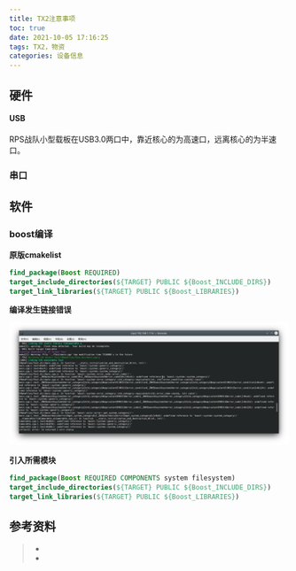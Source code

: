 ```yaml
---
title: TX2注意事项
toc: true
date: 2021-10-05 17:16:25
tags: TX2，物资
categories: 设备信息
---
```






## 硬件

#### USB

RPS战队小型载板在USB3.0两口中，靠近核心的为高速口，远离核心的为半速口。

### 串口



## 软件

### boost编译

**原版cmakelist**

```cmake
find_package(Boost REQUIRED)
target_include_directories(${TARGET} PUBLIC ${Boost_INCLUDE_DIRS})
target_link_libraries(${TARGET} PUBLIC ${Boost_LIBRARIES})
```

**编译发生链接错误**

![image-20211005171922386](TX2注意事项/image-20211005171922386.png)

**引入所需模块**

```cmake
find_package(Boost REQUIRED COMPONENTS system filesystem)
target_include_directories(${TARGET} PUBLIC ${Boost_INCLUDE_DIRS})
target_link_libraries(${TARGET} PUBLIC ${Boost_LIBRARIES})	
```



## 参考资料
> - []()
> - []()
